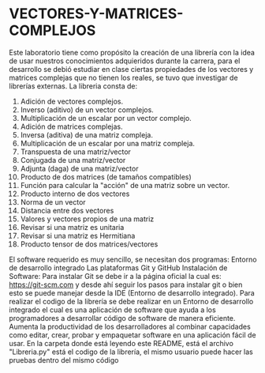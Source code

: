 # VECTORES-Y-MATRICES-COMPLEJOS
Este laboratorio tiene como propósito la creación de una librería
con la idea de usar nuestros conocimientos adquieridos durante
la carrera, para el desarrollo se debió estudiar en clase ciertas propiedades de los vectores y matrices complejas que no tienen los reales, se tuvo que investigar de librerías externas.
La libreria consta de:
1. Adición de vectores complejos.
2. Inverso (aditivo) de un vector complejos.
3. Multiplicación de un escalar por un vector complejo.
4. Adición de matrices complejas.
5. Inversa (aditiva) de una matriz compleja.
6. Multiplicación de un escalar por una matriz compleja.
7. Transpuesta de una matriz/vector
8. Conjugada de una matriz/vector
9. Adjunta (daga) de una matriz/vector
10. Producto de dos matrices (de tamaños compatibles)
11. Función para calcular la "acción" de una matriz sobre un vector.
12. Producto interno de dos vectores
13. Norma de un vector
14. Distancia entre dos vectores
15. Valores  y vectores propios de una matriz
16. Revisar si una matriz es unitaria
17. Revisar si una matriz es Hermitiana
18. Producto tensor de dos matrices/vectores

El software requerido es muy sencillo, se necesitan dos programas:
Entorno de desarrollo integrado
Las plataformas Git y GitHub
Instalación de Software:
Para instalar Git se debe ir a la página oficial la cual es:
https://git-scm.com y desde ahí seguir los pasos para instalar git o bien esto se puede manejar desde la IDE (Entorno de desarrollo integrado).
Para realizar el codigo de la librería se debe realizar en un Entorno de desarrollo integrado el cual es una aplicación de software que ayuda a los programadores a desarrollar código de software de manera eficiente. Aumenta la productividad de los desarrolladores al combinar capacidades como editar, crear, probar y empaquetar software en una aplicación fácil de usar.
En la carpeta donde está leyendo este README, está el archivo "Libreria.py" está el codigo de la librería, el mismo usuario puede hacer las pruebas dentro del mismo código
